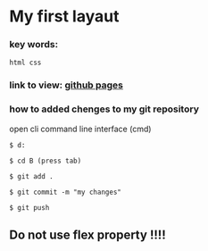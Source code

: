 # My first layaut
### key words:
	html css

### link to view: [github pages](https://aleksei-pobyvanets.github.io/My-first-maket/)

### how to added chenges to my git repository
open cli command line interface (cmd)

	$ d:

	$ cd В (press tab)

	$ git add .

	$ git commit -m "my changes"

	$ git push


## Do not use flex property !!!!